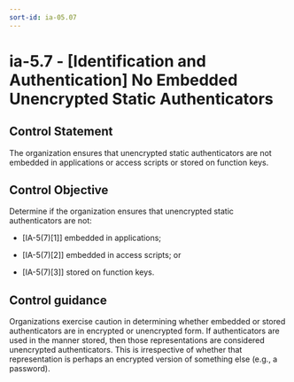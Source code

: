 ```yaml
---
sort-id: ia-05.07
---
```


# ia-5.7 - \[Identification and Authentication\] No Embedded Unencrypted Static Authenticators

## Control Statement

The organization ensures that unencrypted static authenticators are not embedded in applications or access scripts or stored on function keys.

## Control Objective

Determine if the organization ensures that unencrypted static authenticators are not:

- \[IA-5(7)[1]\] embedded in applications;

- \[IA-5(7)[2]\] embedded in access scripts; or

- \[IA-5(7)[3]\] stored on function keys.

## Control guidance

Organizations exercise caution in determining whether embedded or stored authenticators are in encrypted or unencrypted form. If authenticators are used in the manner stored, then those representations are considered unencrypted authenticators. This is irrespective of whether that representation is perhaps an encrypted version of something else (e.g., a password).
